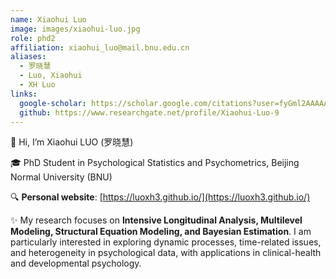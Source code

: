 ```yaml
---
name: Xiaohui Luo
image: images/xiaohui-luo.jpg
role: phd2
affiliation: xiaohui_luo@mail.bnu.edu.cn
aliases:
  - 罗晓慧
  - Luo, Xiaohui
  - XH Luo
links:
  google-scholar: https://scholar.google.com/citations?user=fyGml2AAAAAJ
  github: https://www.researchgate.net/profile/Xiaohui-Luo-9
---
```


👋 Hi, I’m Xiaohui LUO (罗晓慧)

🎓 PhD Student in Psychological Statistics and Psychometrics, Beijing Normal University (BNU)

🔍 **Personal website**: [https://luoxh3.github.io/](https://luoxh3.github.io/)

✨ My research focuses on **Intensive Longitudinal Analysis, Multilevel Modeling, Structural Equation Modeling, and Bayesian Estimation**. I am particularly interested in exploring dynamic processes, time-related issues, and heterogeneity in psychological data, with applications in clinical-health and developmental psychology.
